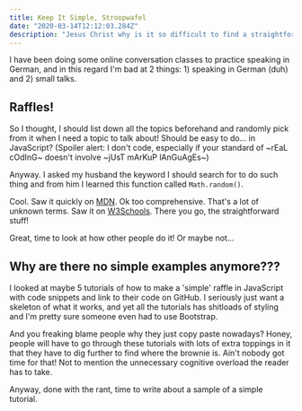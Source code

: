 ```yaml
---
title: Keep It Simple, Stroopwafel
date: "2020-03-14T12:12:03.284Z"
description: "Jesus Christ why is it so difficult to find a straightforward example of a simple task that I want to accomplish on the Internet"
---
```


I have been doing some online conversation classes to practice speaking in German, and in this regard I'm bad at 2 things: 1) speaking in German (duh) and 2) small talks.

## Raffles!

So I thought, I should list down all the topics beforehand and randomly pick from it when I need a topic to talk about! Should be easy to do... in JavaScript? (Spoiler alert: I don't code, especially if your standard of ~rEaL cOdInG~ doesn't involve ~jUsT mArKuP lAnGuAgEs~)

Anyway. I asked my husband the keyword I should search for to do such thing and from him I learned this function called `Math.random()`. 

Cool. Saw it quickly on [MDN](https://developer.mozilla.org/en-US/docs/Web/JavaScript/Reference/Global_Objects/Math/random). Ok too comprehensive. That's a lot of unknown terms. Saw it on [W3Schools](https://www.w3schools.com/js/js_random.asp). There you go, the straightforward stuff!

Great, time to look at how other people do it! Or maybe not...

## Why are there no simple examples anymore???
I looked at maybe 5 tutorials of how to make a 'simple' raffle in JavaScript with code snippets and link to their code on GitHub. I seriously just want a skeleton of what it works, and yet all the tutorials has shitloads of styling and I'm pretty sure someone even had to use Bootstrap.

And you freaking blame people why they just copy paste nowadays? Honey, people will have to go through these tutorials with lots of extra toppings in it that they have to dig further to find where the brownie is. Ain't nobody got time for that! Not to mention the unnecessary cognitive overload the reader has to take.

Anyway, done with the rant, time to write about a sample of a simple tutorial.